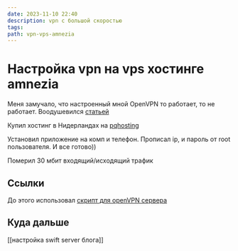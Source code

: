 ```yaml
---
date: 2023-11-10 22:40
description: vpn с большой скоростью
tags: 
path: vpn-vps-amnezia
---
```

# Настройка vpn на vps хостинге amnezia

Меня замучало, что настроенный мной OpenVPN то работает, то не работает. 
Воодушевился [статьей](https://habr.com/ru/companies/amnezia/articles/769992/) 

Купил хостинг в Нидерландах на [pqhosting](https://pq.hosting/?from=618294)  

Установил приложение на комп и телефон. Прописал ip, и пароль от root пользователя. И все готово))

Померил 30 мбит входящий/исходящий трафик

## Ссылки

До этого использовал [скрипт для openVPN сервера](https://dtf.ru/howto/1268692-delaem-svoy-vpn-server-s-trafikom-32-tb-odnoy-komandoy)

## Куда дальше
[[настройка swift server блога]]  
